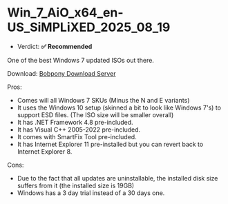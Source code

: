 # Win_7_AiO_x64_en-US_SiMPLiXED_2025_08_19

- Verdict: **✅ Recommended**

One of the best Windows 7 updated ISOs out there.

Download: [Bobpony Download Server](https://dl.bobpony.com/windows/unofficial/Win_7_AiO_x64_en-US_SiMPLiXED_2025_08_19.iso)

Pros:
- Comes will all Windows 7 SKUs (Minus the N and E variants)
- It uses the Windows 10 setup (skinned a bit to look like Windows 7's) to support ESD files. (The ISO size will be smaller overall)
- It has .NET Framework 4.8 pre-included.
- It has Visual C++ 2005-2022 pre-included.
- It comes with SmartFix Tool pre-included.
- It has Internet Explorer 11 pre-installed but you can revert back to Internet Explorer 8.

Cons:
- Due to the fact that all updates are uninstallable, the installed disk size suffers from it (the installed size is 19GB)
- Windows has a 3 day trial instead of a 30 days one.